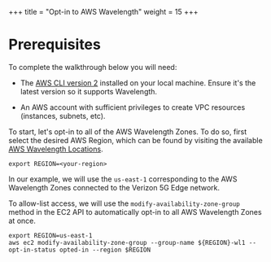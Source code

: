 +++
title = "Opt-in to AWS Wavelength"
weight = 15
+++

Prerequisites
=============

To complete the walkthrough below you will need:

-   The [AWS CLI version 2](https://docs.aws.amazon.com/cli/latest/userguide/install-cliv2.html) installed on your local machine. Ensure it's the latest
    version so it supports Wavelength.

-   An AWS account with sufficient privileges to create VPC
    resources (instances, subnets, etc).

To start, let's opt-in to all of the AWS Wavelength Zones. To do so, first select the desired AWS Region, which can be found by visiting the available [AWS Wavelength Locations](https://aws.amazon.com/wavelength/locations/).
```
export REGION=<your-region>
```

In our example, we will use the `us-east-1` corresponding to the AWS Wavelength Zones connected to the Verizon 5G Edge network.

To allow-list access, we will use the `modify-availability-zone-group` method in the EC2 API to automatically opt-in to all AWS Wavelength Zones at once.

```
export REGION=us-east-1
aws ec2 modify-availability-zone-group --group-name ${REGION}-wl1 --opt-in-status opted-in --region $REGION
```

